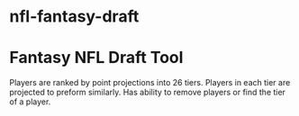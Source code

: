 # nfl-fantasy-draft
<h1>Fantasy NFL Draft Tool</h1>

<p>Players are ranked by point projections into 26 tiers. Players in each tier are projected to preform similarly. 
Has ability to remove players or find the tier of a player.</p>

